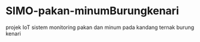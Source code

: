 # SIMO-pakan-minumBurungkenari
projek IoT sistem monitoring pakan dan minum pada kandang ternak burung kenari
